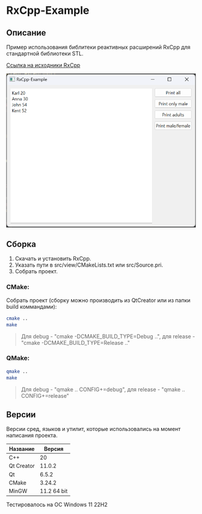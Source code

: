 # RxCpp-Example

## Описание

Пример использования библитеки реактивных расширений RxCpp для стандартной библиотеки STL.

[Ссылка на исходники RxCpp](https://github.com/ReactiveX/RxCpp "RxCpp")

![alt text](doc/RxCpp-Example.png)

## Сборка

1. Скачать и установить RxCpp.
2. Указать пути в src/view/CMakeLists.txt или src/Source.pri.
3. Собрать проект.

### CMake:

Собрать проект (cборку можно производить из QtCreator или из папки build коммандами):

```bash
cmake ..
make
```
> Для debug - "cmake -DCMAKE_BUILD_TYPE=Debug ..", для release - "cmake -DCMAKE_BUILD_TYPE=Release .."

### QMake:

```bash
qmake ..
make
```
> Для debug - "qmake .. CONFIG+=debug", для release - "qmake .. CONFIG+=release"

## Версии

Версии сред, языков и утилит, которые использовались на момент написания проекта.

| Название   | Версия               |
| -----------|----------------------|
| C++        | 20                   |
| Qt Creator | 11.0.2               |
| Qt         | 6.5.2                |
| CMake      | 3.24.2               |
| MinGW      | 11.2 64 bit          |

Тестировалось на ОС Windows 11 22H2
